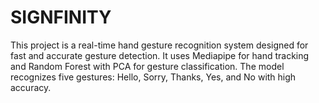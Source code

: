 # SIGNFINITY
This project is a real-time hand gesture recognition system designed for fast and accurate gesture detection. It uses Mediapipe for hand tracking and Random Forest with PCA for gesture classification. The model recognizes five gestures: Hello, Sorry, Thanks, Yes, and No with high accuracy. 
